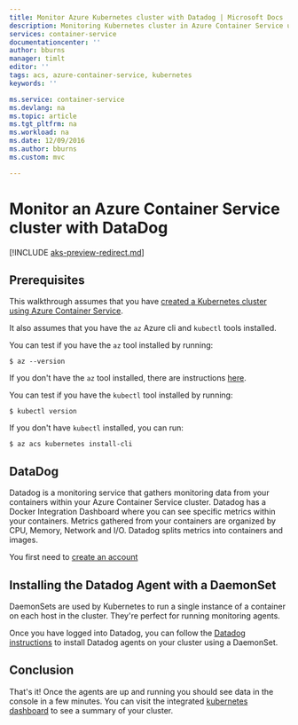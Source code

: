 ```yaml
---
title: Monitor Azure Kubernetes cluster with Datadog | Microsoft Docs
description: Monitoring Kubernetes cluster in Azure Container Service using Datadog
services: container-service
documentationcenter: ''
author: bburns
manager: timlt
editor: ''
tags: acs, azure-container-service, kubernetes
keywords: ''

ms.service: container-service
ms.devlang: na
ms.topic: article
ms.tgt_pltfrm: na
ms.workload: na
ms.date: 12/09/2016
ms.author: bburns
ms.custom: mvc

---
```


# Monitor an Azure Container Service cluster with DataDog

[!INCLUDE [aks-preview-redirect.md](../../../includes/aks-preview-redirect.md)]

## Prerequisites
This walkthrough assumes that you have [created a Kubernetes cluster using Azure Container Service](container-service-kubernetes-walkthrough.md).

It also assumes that you have the `az` Azure cli and `kubectl` tools installed.

You can test if you have the `az` tool installed by running:

```console
$ az --version
```

If you don't have the `az` tool installed, there are instructions [here](https://github.com/azure/azure-cli#installation).

You can test if you have the `kubectl` tool installed by running:

```console
$ kubectl version
```

If you don't have `kubectl` installed, you can run:

```console
$ az acs kubernetes install-cli
```

## DataDog
Datadog is a monitoring service that gathers monitoring data from your containers within your Azure Container Service cluster. Datadog has a Docker Integration Dashboard where you can see specific metrics within your containers. Metrics gathered from your containers are organized by CPU, Memory, Network and I/O. Datadog splits metrics into containers and images.

You first need to [create an account](https://www.datadoghq.com/lpg/)

## Installing the Datadog Agent with a DaemonSet
DaemonSets are used by Kubernetes to run a single instance of a container on each host in the cluster.
They're perfect for running monitoring agents.

Once you have logged into Datadog, you can follow the [Datadog instructions](https://app.datadoghq.com/account/settings#agent/kubernetes)
to install Datadog agents on your cluster using a DaemonSet.

## Conclusion
That's it! Once the agents are up and running you should see data in the console in a few minutes. You can visit
the integrated [kubernetes dashboard](https://app.datadoghq.com/screen/integration/kubernetes) to see a
summary of your cluster.
